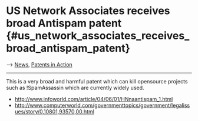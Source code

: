 # US Network Associates receives broad Antispam patent {#us_network_associates_receives_broad_antispam_patent}

\--\> [ News](SwpatcninoEn "wikilink"), [ Patents in
Action](SwpikxraniEn "wikilink")

------------------------------------------------------------------------

This is a very broad and harmful patent which can kill opensource
projects such as !SpamAssassin which are currently widely used.

-   <http://www.infoworld.com/article/04/06/01/HNnaantispam_1.html>
-   <http://www.computerworld.com/governmenttopics/government/legalissues/story/0,10801,93570,00.html>
